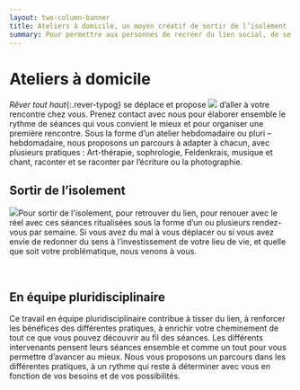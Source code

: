```yaml
---
layout: two-column-banner
title: Ateliers à domicile, un moyen créatif de sortir de l’isolement
summary: Pour permettre aux personnes de recréer du lien social, de se réinscrire dans le réel, nos différentes médiations peuvent avoir lieu à domicile et sont pensées et conçues pour chaque situation, par une équipe pluridisciplinaire.
---
```

# Ateliers à domicile

*Rêver tout haut*{:.rever-typog} se déplace et propose <img src="http://res.cloudinary.com/dnxcesebo/image/upload/c_scale,h_400,r_10/v1527692998/lapin_rape_wirg0x.jpg" class="img-right"/> d’aller à votre rencontre chez vous. Prenez contact avec nous pour élaborer ensemble le rythme de séances qui vous convient le mieux et pour organiser une première rencontre. Sous la forme d’un atelier hebdomadaire ou pluri – hebdomadaire, nous proposons un parcours à adapter à chacun, avec plusieurs pratiques : Art-thérapie, sophrologie, Feldenkrais, musique et chant, raconter et se raconter par l’écriture ou la photographie. 

## Sortir de l’isolement 
<img src="http://res.cloudinary.com/dnxcesebo/image/upload/c_scale,h_400,r_10/v1527693006/pendule_Stéphanie_m95o4a.jpg" class="img"/>Pour sortir de l'isolement, pour retrouver du lien, pour renouer avec le réel avec ces séances ritualisées sous la forme d’un ou plusieurs rendez-vous par semaine. Si vous avez du mal à vous déplacer ou si vous avez envie de redonner du sens à l’investissement de votre lieu de vie, et quelle que soit votre problématique, nous venons à vous. 
&nbsp;

&nbsp;
## En équipe pluridisciplinaire
Ce travail en équipe pluridisciplinaire contribue à tisser du lien, à renforcer les bénéfices des différentes pratiques, à enrichir votre cheminement de tout ce que vous pouvez découvrir au fil des séances. Les différents intervenants pensent leurs séances ensemble et comme un tout pour vous permettre d’avancer au mieux. Nous vous proposons un parcours dans les différentes pratiques, à un rythme qui reste à déterminer avec vous en fonction de vos besoins et de vos possibilités.  

